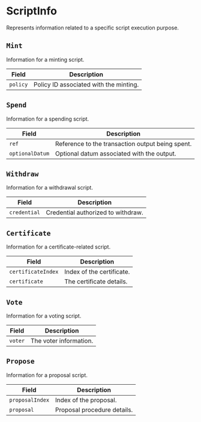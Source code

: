 # ScriptInfo

Represents information related to a specific script execution purpose.

## `Mint`

Information for a minting script.

| Field    | Description                   |
| -------- | ----------------------------- |
| `policy` | Policy ID associated with the minting. |


## `Spend`

Information for a spending script.

| Field         | Description                                      |
| ------------- | ------------------------------------------------ |
| `ref`           | Reference to the transaction output being spent. |
| `optionalDatum` | Optional datum associated with the output.       |



## `Withdraw`

Information for a withdrawal script.

| Field        | Description                        |
| ------------ | ---------------------------------- |
| `credential` | Credential authorized to withdraw. |


## `Certificate`

Information for a certificate-related script.

| Field            | Description               |
| ---------------- | ------------------------- |
| `certificateIndex` | Index of the certificate. |
| `certificate`      | The certificate details.  |


## `Vote`

Information for a voting script.

| Field | Description            |
| ----- | ---------------------- |
| `voter` | The voter information. |


## `Propose`

Information for a proposal script.

| Field         | Description                 |
| ------------- | --------------------------- |
| `proposalIndex` | Index of the proposal.      |
| `proposal`      | Proposal procedure details. |

